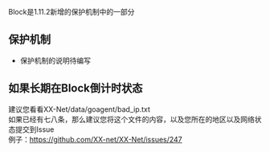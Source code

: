 Block是1.11.2新增的保护机制中的一部分

## 保护机制
* 保护机制的说明待编写

## 如果长期在Block倒计时状态
建议您看看XX-Net/data/goagent/bad_ip.txt  
如果已经有七八条，那么建议您将这个文件的内容，以及您所在的地区以及网络状态提交到Issue  
例子：https://github.com/XX-net/XX-Net/issues/247